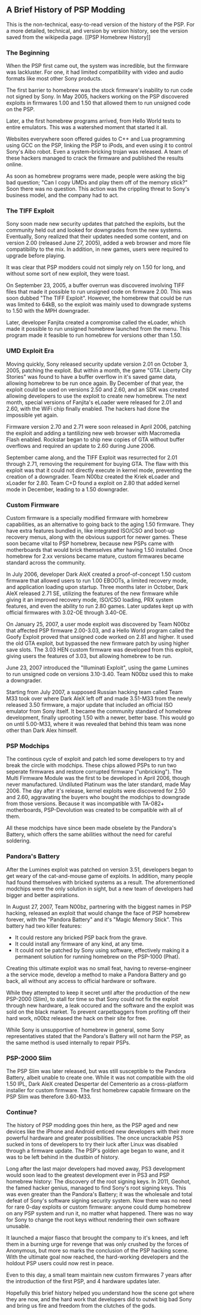 ## A Brief History of PSP Modding

This is the non-technical, easy-to-read version of the history of the PSP. For a more detailed, technical, and version by version history, see the version saved from the wikipedia page. [[PSP Homebrew History]]

### The Beginning

When the PSP first came out, the system was incredible, but the firmware was lackluster. For one, it had limited compatibility with video and audio formats like most other Sony products.

The first barrier to homebrew was the stock firmware's inability to run code not signed by Sony. In May 2005, hackers working on the PSP discovered exploits in firmwares 1.00 and 1.50 that allowed them to run unsigned code on the PSP. 

Later, a the first homebrew programs arrived, from Hello World tests to entire emulators. This was a watershed moment that started it all. 

Websites everywhere soon offered guides to C++ and Lua programming using GCC on the PSP, linking the PSP to iPods, and even using it to control Sony's Aibo robot. Even a system-bricking trojan was released. A team of these hackers managed to crack the firmware and published the results online.

As soon as homebrew programs were made, people were asking the big bad question; "Can I copy UMDs and play them off of the memory stick?" Soon there was no question. This action was the crippling threat to Sony's business model, and the company had to act.

### The TIFF Exploit

Sony soon made new security updates that patched the exploits, but the community held out and looked for downgrades from the new systems. Eventually, Sony realized that their updates needed some content, and on version 2.00 (released June 27, 2005), added a web browser and more file compatibility to the mix. In addition, in new games, users were required to upgrade before playing.

It was clear that PSP modders could not simply rely on 1.50 for long, and without some sort of new exploit, they were toast.

On September 23, 2005, a buffer overrun was discovered involving TIFF files that made it possible to run unsigned code on firmware 2.00. This was soon dubbed "The TIFF Exploit". However, the homebrew that could be run was limited to 64kB, so the exploit was mainly used to downgrade systems to 1.50 with the MPH downgrader.

Later, developer Fanjita created a compromise called the eLoader, which made it possible to run unsigned homebrew launched from the menu. This program made it feasible to run homebrew for versions other than 1.50.

### UMD Exploit Era

Moving quickly, Sony released security update version 2.01 on October 3, 2005, patching the exploit. But within a month, the game "GTA: Liberty City Stories" was found to have a buffer overflow in it's saved game data, allowing homebrew to be run once again. By December of that year, the exploit could be used on versions 2.50 and 2.60, and an SDK was created allowing developers to use the exploit to create new homebrew. The next month, special versions of Fanjita's eLoader were released for 2.01 and 2.60, with the WiFi chip finally enabled. The hackers had done the impossible yet again.

Firmware version 2.70 and 2.71 were soon released in April 2006, patching the exploit and adding a tantilizing new web browser with Macromedia Flash enabled. Rockstar began to ship new copies of GTA without buffer overflows and required an update to 2.60 during June 2006.

September came along, and the TIFF Exploit was resurrected for 2.01 through 2.71, removing the requirement for buying GTA. The flaw with this exploit was that it could not directly execute in kernel mode, preventing the creation of a downgrader. Team N00bz created the Kriek eLoader and xLoader for 2.80. Team C+D found a exploit on 2.80 that added kernel mode in December, leading to a 1.50 downgrader.

### Custom Firmware

Custom firmware is a specially modified firmware with homebrew capabilities, as an alternative to going back to the aging 1.50 firmware. They have extra features bundled in, like integrated ISO/CSO and boot-up recovery menus, along with the obvious support for newer games. These soon became vital to PSP homebrew, because new PSPs came with motherboards that would brick themselves after having 1.50 installed. Once homebrew for 2.xx versions became mature, custom firmwares became standard across the community.

In July 2006, developer Dark AleX created a proof-of-concept 1.50 custom firmware that allowed users to run 1.00 EBOOTs, a limited recovery mode, and application loading upon startup. Three months later in October, Dark AleX released 2.71 SE, utilizing the features of the new firmware while giving it an improved recovery mode, ISO/CSO loading, PRX system features, and even the ability to run 2.80 games. Later updates kept up with official firmwares with 3.02-OE through 3.40-OE.

On January 25, 2007, a user mode exploit was discovered by Team N00bz that affected PSP firmware 2.00-3.03, and a Hello World program called the Goofy Exploit proved that unsigned code worked on 2.81 and higher. It used the old GTA exploit, but bypassed the new firmware patch by using higher save slots. The 3.03 HEN custom firmware was developed from this exploit, giving users the features of 3.03, but allowing homebrew to be run.

June 23, 2007 introduced the "Illuminati Exploit", using the game Lumines to run unsigned code on versions 3.10-3.40. Team N00bz used this to make a downgrader.

Starting from July 2007, a supposed Russian hacking team called Team M33 took over where Dark AleX left off and made 3.51-M33 from the newly released 3.50 firmware, a major update that included an official ISO emulator from Sony itself. It became the community standard of homebrew development, finally uprooting 1.50 with a newer, better base. This would go on until 5.00-M33, where it was revealed that behind this team was none other than Dark Alex himself.

### PSP Modchips

The continous cycle of exploit and patch led some developers to try and break the circle with modchips. These chips allowed PSPs to run two seperate firmwares and restore corrupted firmware ("unbricking"). The Multi Firmware Module was the first to be developed in April 2006, though never manufactured. Undiluted Platinum was the later standard, made May 2006. The day after it's release, kernel exploits were discovered for 2.50 and 2.60, aggravating the buyers who bought the modchips to downgrade from those versions. Because it was incompatible with TA-082+ motherboards, PSP-Devolution was created to be compatible with all of them.

All these modchips have since been made obselete by the Pandora's Battery, which offers the same abilities without the need for careful soldering.

### Pandora's Battery

After the Lumines exploit was patched on version 3.51, developers began to get weary of the cat-and-mouse game of exploits. In addition, many people had found themselves with bricked systems as a result. The aforementioned modchips were the only solution in sight, but a new team of developers had bigger and better aspirations.

In August 27, 2007, Team N00bz, partnering with the biggest names in PSP hacking, released an exploit that would change the face of PSP homebrew forever, with the "Pandora Battery" and it's "Magic Memory Stick". This battery had two killer features:

* It could restore any bricked PSP back from the grave.
* It could install any firmware of any kind, at any time.
* It could not be patched by Sony using software, effectively making it a permanent solution for running homebrew on the PSP-1000 (Phat).

Creating this ultimate exploit was no small feat, having to reverse-engineer a the service mode, develop a method to make a Pandora Battery and go back, all without any access to official hardware or software.

While they attempted to keep it secret until after the production of the new PSP-2000 (Slim), to stall for time so that Sony could not fix the exploit through new hardware, a leak occured and the software and the exploit was sold on the black market. To prevent carpetbaggers from profiting off their hard work, n00bz released the hack on their site for free.

While Sony is unsupportive of homebrew in general, some Sony representatives stated that the Pandora's Battery will not harm the PSP, as the same method is used internally to repair PSPs.

### PSP-2000 Slim

The PSP Slim was later released, but was still susceptible to the Pandora Battery, albeit unable to create one. While it was not compatible with the old 1.50 IPL, Dark AleX created Despertar del Cementerio as a cross-platform installer for custom firmware. The first homebrew capable firmware on the PSP Slim was therefore 3.60-M33.

### Continue?

The history of PSP modding goes thin here, as the PSP aged and new devices like the iPhone and Android enticed new developers with their more powerful hardware and greater possibilities. The once uncrackable PS3 sucked in tons of developers to try their luck after Linux was disabled through a firmware update. The PSP's golden age began to wane, and it was to be left behind in the dustbin of history.

Long after the last major developers had moved away, PS3 development would soon lead to the greatest development ever in PS3 and PSP homebrew history: The discovery of the root signing keys. In 2011, Geohot, the famed hacker genius, managed to find Sony's root signing keys. This was even greater than the Pandora's Battery; it was the wholesale and total defeat of Sony's software signing security system. Now there was no need for rare 0-day exploits or custom firmware: anyone could dump homebrew on any PSP system and run it, no matter what happened. There was no way for Sony to change the root keys without rendering their own software unusable. 

It launched a major fiasco that brought the company to it's knees, and left them in a burning urge for revenge that was only crushed by the forces of Anonymous, but more so marks the conclusion of the PSP hacking scene. With the ultimate goal now reached, the hard-working developers and the holdout PSP users could now rest in peace.

Even to this day, a small team maintain new custom firmwares 7 years after the introduction of the first PSP, and 4 hardware updates later. 

Hopefully this brief history helped you understand how the scene got where they are now, and the hard work that developers did to outwit big bad Sony and bring us fire and freedom from the clutches of the gods.